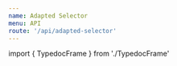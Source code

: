 ```yaml
---
name: Adapted Selector
menu: API
route: '/api/adapted-selector'
---
```


import { TypedocFrame } from './TypedocFrame'

<TypedocFrame
  title="Adapted Selector"
  route="modules/_createadaptedselector_"
/>
